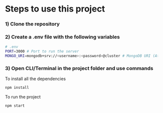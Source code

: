 # Steps to use this project

### 1) Clone the repository

### 2) Create a .env file with the following variables

```bash
# .env
PORT=3000 # Port to run the server
MONGO_URI=mongodb+srv://<username>:<password>@cluster # MongoDB URI (Atlas used here)
```

### 3) Open CLI/Terminal in the project folder and use commands

To install all the dependencies

```bash
npm install
```

To run the project

```bash
npm start
```
